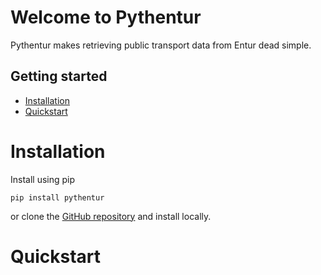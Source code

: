# Welcome to Pythentur

Pythentur makes retrieving public transport data from Entur dead simple.

## Getting started

- [Installation](#installation)
- [Quickstart](#quickstart)

# Installation

Install using pip

```
pip install pythentur
```

or clone the [GitHub repository](https://github.com/kmaasrud/pythentur) and install locally.

# Quickstart